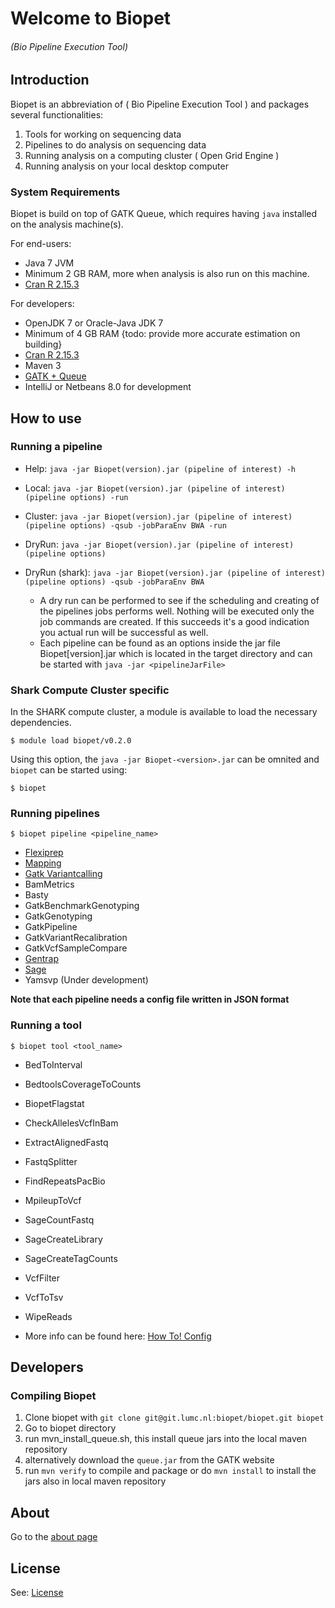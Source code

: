 # Welcome to Biopet
###### (Bio Pipeline Execution Tool)

## Introduction

Biopet is an abbreviation of ( Bio Pipeline Execution Tool ) and packages several functionalities:

 1. Tools for working on sequencing data
 1. Pipelines to do analysis on sequencing data
 1. Running analysis on a computing cluster ( Open Grid Engine )
 1. Running analysis on your local desktop computer

### System Requirements

Biopet is build on top of GATK Queue, which requires having `java` installed on the analysis machine(s).

For end-users:

 * Java 7 JVM
 * Minimum 2 GB RAM, more when analysis is also run on this machine.
 * [Cran R 2.15.3](http://cran.r-project.org/)

For developers:

 * OpenJDK 7 or Oracle-Java JDK 7
 * Minimum of 4 GB RAM {todo: provide more accurate estimation on building}
 * [Cran R 2.15.3](http://cran.r-project.org/)
 * Maven 3
 * [GATK + Queue](https://www.broadinstitute.org/gatk/download)
 * IntelliJ or Netbeans 8.0 for development

## How to use

### Running a pipeline

- Help: `java -jar Biopet(version).jar (pipeline of interest) -h`
- Local: `java -jar Biopet(version).jar (pipeline of interest) (pipeline options) -run`
- Cluster: `java -jar Biopet(version).jar (pipeline of interest) (pipeline options) -qsub -jobParaEnv BWA -run`
- DryRun: `java -jar Biopet(version).jar (pipeline of interest) (pipeline options)` 
- DryRun (shark): `java -jar Biopet(version).jar (pipeline of interest) (pipeline options) -qsub -jobParaEnv BWA`

    - A dry run can be performed to see if the scheduling and creating of the pipelines jobs performs well. Nothing will be executed only the job commands are created. If this succeeds it's a good indication you actual run will be successful as well.
    - Each pipeline can be found as an options inside the jar file Biopet[version].jar which is located in the target directory and can be started with `java -jar <pipelineJarFile>`

### Shark Compute Cluster specific

In the SHARK compute cluster, a module is available to load the necessary dependencies.

    $ module load biopet/v0.2.0

Using this option, the `java -jar Biopet-<version>.jar` can be omnited and `biopet` can be started using:

    $ biopet



### Running pipelines

    $ biopet pipeline <pipeline_name>


- [Flexiprep](pipelines/flexiprep)
- [Mapping](pipelines/mapping)
- [Gatk Variantcalling](https://git.lumc.nl/biopet/biopet/wikis/GATK-Variantcalling-Pipeline)
- BamMetrics
- Basty
- GatkBenchmarkGenotyping
- GatkGenotyping
- GatkPipeline
- GatkVariantRecalibration
- GatkVcfSampleCompare
- [Gentrap](pipelines/gentrap)
- [Sage](pipelines/sage)
- Yamsvp (Under development)

__Note that each pipeline needs a config file written in JSON format__


### Running a tool

    $ biopet tool <tool_name>

  - BedToInterval
  - BedtoolsCoverageToCounts
  - BiopetFlagstat
  - CheckAllelesVcfInBam
  - ExtractAlignedFastq
  - FastqSplitter
  - FindRepeatsPacBio
  - MpileupToVcf
  - SageCountFastq
  - SageCreateLibrary
  - SageCreateTagCounts
  - VcfFilter
  - VcfToTsv
  - WipeReads


- More info can be found here: [How To! Config](https://git.lumc.nl/biopet/biopet/wikis/Config)

## Developers

### Compiling Biopet

1. Clone biopet with `git clone git@git.lumc.nl:biopet/biopet.git biopet`
2. Go to biopet directory
3. run mvn_install_queue.sh, this install queue jars into the local maven repository
3. alternatively download the `queue.jar` from the GATK website
4. run `mvn verify` to compile and package or do `mvn install` to install the jars also in local maven repository



## About 
Go to the [about page](about)

## License

See: [License](license)
